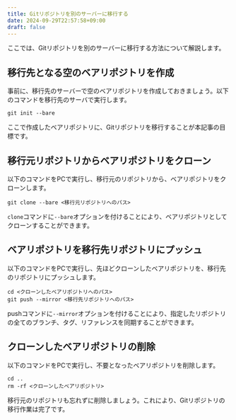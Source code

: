 ```yaml
---
title: Gitリポジトリを別のサーバーに移行する
date: 2024-09-29T22:57:58+09:00
draft: false
---
```


ここでは、Gitリポジトリを別のサーバーに移行する方法について解説します。

## 移行先となる空のベアリポジトリを作成

事前に、移行先のサーバーで空のベアリポジトリを作成しておきましょう。以下のコマンドを移行先のサーバで実行します。

```
git init --bare
```

ここで作成したベアリポジトリに、Gitリポジトリを移行することが本記事の目標です。

## 移行元リポジトリからベアリポジトリをクローン

以下のコマンドをPCで実行し、移行元のリポジトリから、ベアリポジトリをクローンします。

```
git clone --bare <移行元リポジトリへのパス>
```

`clone`コマンドに`--bare`オプションを付けることにより、ベアリポジトリとしてクローンすることができます。

## ベアリポジトリを移行先リポジトリにプッシュ

以下のコマンドをPCで実行し、先ほどクローンしたベアリポジトリを、移行先のリポジトリにプッシュします。

```
cd <クローンしたベアリポジトリへのパス>
git push --mirror <移行先リポジトリへのパス>
```

pushコマンドに`--mirror`オプションを付けることにより、指定したリポジトリの全てのブランチ、タグ、リファレンスを同期することができます。

## クローンしたベアリポジトリの削除

以下のコマンドをPCで実行し、不要となったベアリポジトリを削除します。

```
cd ..
rm -rf <クローンしたベアリポジトリ>
```

移行元のリポジトリも忘れずに削除しましょう。これにより、Gitリポジトリの移行作業は完了です。
